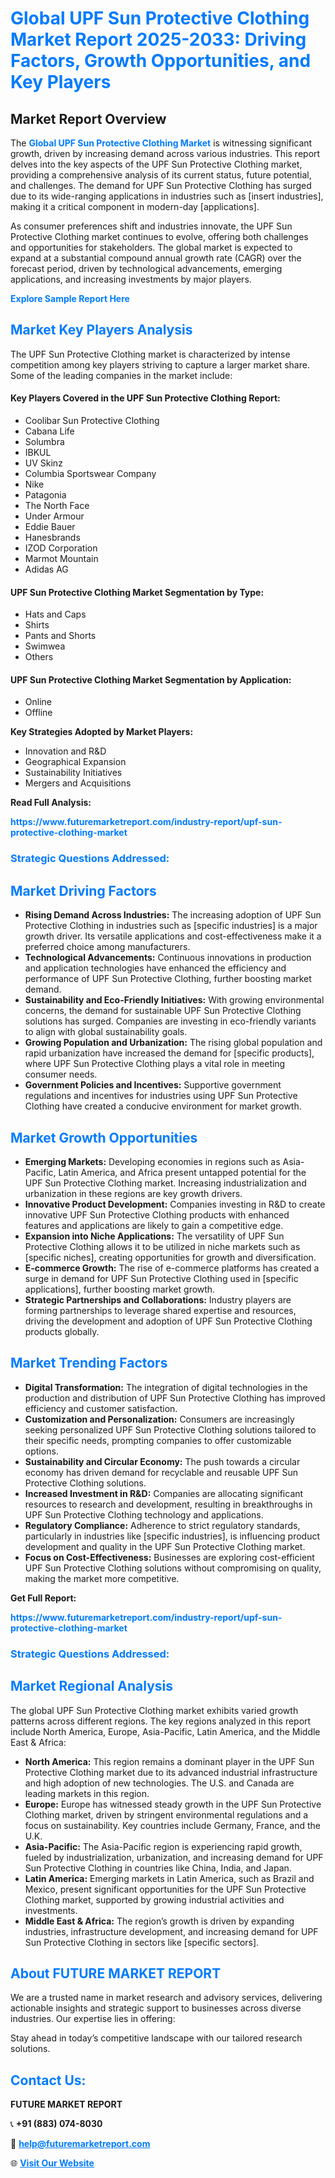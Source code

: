 <h1 style="color: #007BFF;">Global UPF Sun Protective Clothing Market Report 2025-2033: Driving Factors, Growth Opportunities, and Key Players</h1>

<section id="overview">
<h2>Market Report Overview</h2>
<p>The <a href="https://www.futuremarketreport.com/industry-report/upf-sun-protective-clothing-market" style="color: #007BFF; text-decoration: none;"><strong>Global UPF Sun Protective Clothing Market</strong></a> is witnessing significant growth, driven by increasing demand across various industries. This report delves into the key aspects of the UPF Sun Protective Clothing market, providing a comprehensive analysis of its current status, future potential, and challenges. The demand for UPF Sun Protective Clothing has surged due to its wide-ranging applications in industries such as [insert industries], making it a critical component in modern-day [applications].</p>
<p>As consumer preferences shift and industries innovate, the UPF Sun Protective Clothing market continues to evolve, offering both challenges and opportunities for stakeholders. The global market is expected to expand at a substantial compound annual growth rate (CAGR) over the forecast period, driven by technological advancements, emerging applications, and increasing investments by major players.</p>
</section>

<section id="overview">
<p><a href="https://www.futuremarketreport.com/request-sample/reportId=53399" style="color: #007BFF; text-decoration: none;"><strong>Explore Sample Report Here</strong></a></p>
</section>

<section id="key-players">
<h2 style="color: #007BFF;">Market Key Players Analysis</h2>
<p>The UPF Sun Protective Clothing market is characterized by intense competition among key players striving to capture a larger market share. Some of the leading companies in the market include:</p>
<h4>Key Players Covered in the UPF Sun Protective Clothing Report:</h4>
<ul><li>Coolibar Sun Protective Clothing</li><li>Cabana Life</li><li>Solumbra</li><li>IBKUL</li><li>UV Skinz</li><li>Columbia Sportswear Company</li><li>Nike</li><li>Patagonia</li><li>The North Face</li><li>Under Armour</li><li>Eddie Bauer</li><li>Hanesbrands</li><li>IZOD Corporation</li><li>Marmot Mountain</li><li>Adidas AG</li></ul>
<h4>UPF Sun Protective Clothing Market Segmentation by Type:</h4>
<ul><li>Hats and Caps</li><li>Shirts</li><li>Pants and Shorts</li><li>Swimwea</li><li>Others</li></ul>

<h4>UPF Sun Protective Clothing Market Segmentation by Application:</h4>
<ul><li>Online</li><li>Offline</li></ul>
<p><strong>Key Strategies Adopted by Market Players:</strong></p>
<ul>
<li>Innovation and R&D</li>
<li>Geographical Expansion</li>
<li>Sustainability Initiatives</li>
<li>Mergers and Acquisitions</li>
</ul>
</section>

<section>
<p><strong>Read Full Analysis: </strong></p><a href="https://www.futuremarketreport.com/industry-report/upf-sun-protective-clothing-market" style="color: #007BFF; text-decoration: none;"><strong>https://www.futuremarketreport.com/industry-report/upf-sun-protective-clothing-market</strong></a>
<h3 style="color: #007BFF;">Strategic Questions Addressed:</h3>
</section>

<section id="driving-factors">
<h2 style="color: #007BFF;">Market Driving Factors</h2>
<ul>
<li><strong>Rising Demand Across Industries:</strong> The increasing adoption of UPF Sun Protective Clothing in industries such as [specific industries] is a major growth driver. Its versatile applications and cost-effectiveness make it a preferred choice among manufacturers.</li>
<li><strong>Technological Advancements:</strong> Continuous innovations in production and application technologies have enhanced the efficiency and performance of UPF Sun Protective Clothing, further boosting market demand.</li>
<li><strong>Sustainability and Eco-Friendly Initiatives:</strong> With growing environmental concerns, the demand for sustainable UPF Sun Protective Clothing solutions has surged. Companies are investing in eco-friendly variants to align with global sustainability goals.</li>
<li><strong>Growing Population and Urbanization:</strong> The rising global population and rapid urbanization have increased the demand for [specific products], where UPF Sun Protective Clothing plays a vital role in meeting consumer needs.</li>
<li><strong>Government Policies and Incentives:</strong> Supportive government regulations and incentives for industries using UPF Sun Protective Clothing have created a conducive environment for market growth.</li>
</ul>
</section>

<section id="growth-opportunities">
<h2 style="color: #007BFF;">Market Growth Opportunities</h2>
<ul>
<li><strong>Emerging Markets:</strong> Developing economies in regions such as Asia-Pacific, Latin America, and Africa present untapped potential for the UPF Sun Protective Clothing market. Increasing industrialization and urbanization in these regions are key growth drivers.</li>
<li><strong>Innovative Product Development:</strong> Companies investing in R&D to create innovative UPF Sun Protective Clothing products with enhanced features and applications are likely to gain a competitive edge.</li>
<li><strong>Expansion into Niche Applications:</strong> The versatility of UPF Sun Protective Clothing allows it to be utilized in niche markets such as [specific niches], creating opportunities for growth and diversification.</li>
<li><strong>E-commerce Growth:</strong> The rise of e-commerce platforms has created a surge in demand for UPF Sun Protective Clothing used in [specific applications], further boosting market growth.</li>
<li><strong>Strategic Partnerships and Collaborations:</strong> Industry players are forming partnerships to leverage shared expertise and resources, driving the development and adoption of UPF Sun Protective Clothing products globally.</li>
</ul>
</section>

<section id="trending-factors">
<h2 style="color: #007BFF;">Market Trending Factors</h2>
<ul>
<li><strong>Digital Transformation:</strong> The integration of digital technologies in the production and distribution of UPF Sun Protective Clothing has improved efficiency and customer satisfaction.</li>
<li><strong>Customization and Personalization:</strong> Consumers are increasingly seeking personalized UPF Sun Protective Clothing solutions tailored to their specific needs, prompting companies to offer customizable options.</li>
<li><strong>Sustainability and Circular Economy:</strong> The push towards a circular economy has driven demand for recyclable and reusable UPF Sun Protective Clothing solutions.</li>
<li><strong>Increased Investment in R&D:</strong> Companies are allocating significant resources to research and development, resulting in breakthroughs in UPF Sun Protective Clothing technology and applications.</li>
<li><strong>Regulatory Compliance:</strong> Adherence to strict regulatory standards, particularly in industries like [specific industries], is influencing product development and quality in the UPF Sun Protective Clothing market.</li>
<li><strong>Focus on Cost-Effectiveness:</strong> Businesses are exploring cost-efficient UPF Sun Protective Clothing solutions without compromising on quality, making the market more competitive.</li>
</ul>
</section>

<section>
<p><strong>Get Full Report: </strong></p><a href="https://www.futuremarketreport.com/industry-report/upf-sun-protective-clothing-market" style="color: #007BFF; text-decoration: none;"><strong>https://www.futuremarketreport.com/industry-report/upf-sun-protective-clothing-market</strong></a>
<h3 style="color: #007BFF;">Strategic Questions Addressed:</h3>
</section>


<section id="regional-analysis">
<h2 style="color: #007BFF;">Market Regional Analysis</h2>
<p>The global UPF Sun Protective Clothing market exhibits varied growth patterns across different regions. The key regions analyzed in this report include North America, Europe, Asia-Pacific, Latin America, and the Middle East & Africa:</p>
<ul>
<li><strong>North America:</strong> This region remains a dominant player in the UPF Sun Protective Clothing market due to its advanced industrial infrastructure and high adoption of new technologies. The U.S. and Canada are leading markets in this region.</li>
<li><strong>Europe:</strong> Europe has witnessed steady growth in the UPF Sun Protective Clothing market, driven by stringent environmental regulations and a focus on sustainability. Key countries include Germany, France, and the U.K.</li>
<li><strong>Asia-Pacific:</strong> The Asia-Pacific region is experiencing rapid growth, fueled by industrialization, urbanization, and increasing demand for UPF Sun Protective Clothing in countries like China, India, and Japan.</li>
<li><strong>Latin America:</strong> Emerging markets in Latin America, such as Brazil and Mexico, present significant opportunities for the UPF Sun Protective Clothing market, supported by growing industrial activities and investments.</li>
<li><strong>Middle East & Africa:</strong> The region’s growth is driven by expanding industries, infrastructure development, and increasing demand for UPF Sun Protective Clothing in sectors like [specific sectors].</li>
</ul>
</section>

<footer>
<h2 style="color: #007BFF;">About FUTURE MARKET REPORT</h2>
<p>We are a trusted name in market research and advisory services, delivering actionable insights and strategic support to businesses across diverse industries. Our expertise lies in offering:</p>

<p>Stay ahead in today’s competitive landscape with our tailored research solutions.</p>

<h2 style="color: #007BFF;">Contact Us:</h2>
<p><strong>FUTURE MARKET REPORT</strong></p>
<p>📞 <strong>+91 (883) 074-8030</strong></p>
<p>📧 <strong><a href="mailto:help@futuremarketreport.com" style="color: #007BFF;">help@futuremarketreport.com</a></strong></p>
<p>🌐 <strong><a href="https://www.futuremarketreport.com/" style="color: #007BFF;">Visit Our Website</a></strong></p>
</footer>